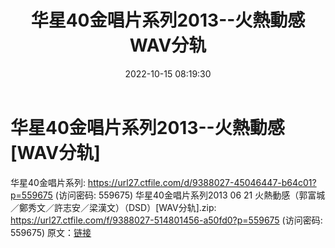 ﻿---
title: 华星40金唱片系列2013--火熱動感WAV分轨
date: 2022-10-15 08:19:30
categories: WAV车载音乐、镜像
tags: 华语中文
---
# 华星40金唱片系列2013--火熱動感[WAV分轨]

华星40金唱片系列: https://url27.ctfile.com/d/9388027-45046447-b64c01?p=559675
(访问密码: 559675)
华星40金唱片系列2013 06 21 火熱動感（郭富城／鄭秀文／許志安／梁漢文）（DSD）[WAV分轨].zip:
https://url27.ctfile.com/f/9388027-514801456-a50fd0?p=559675
(访问密码: 559675)
原文：[链接](https://blog.sina.com.cn/s/blog_1647c7e7601030zw4.html)